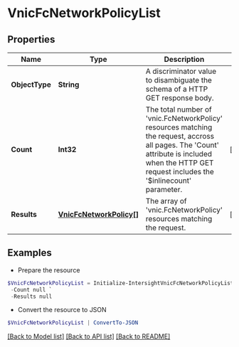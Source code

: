 # VnicFcNetworkPolicyList
## Properties

Name | Type | Description | Notes
------------ | ------------- | ------------- | -------------
**ObjectType** | **String** | A discriminator value to disambiguate the schema of a HTTP GET response body. | 
**Count** | **Int32** | The total number of &#39;vnic.FcNetworkPolicy&#39; resources matching the request, accross all pages. The &#39;Count&#39; attribute is included when the HTTP GET request includes the &#39;$inlinecount&#39; parameter. | [optional] 
**Results** | [**VnicFcNetworkPolicy[]**](VnicFcNetworkPolicy.md) | The array of &#39;vnic.FcNetworkPolicy&#39; resources matching the request. | [optional] 

## Examples

- Prepare the resource
```powershell
$VnicFcNetworkPolicyList = Initialize-IntersightVnicFcNetworkPolicyList  -ObjectType null `
 -Count null `
 -Results null
```

- Convert the resource to JSON
```powershell
$VnicFcNetworkPolicyList | ConvertTo-JSON
```

[[Back to Model list]](../README.md#documentation-for-models) [[Back to API list]](../README.md#documentation-for-api-endpoints) [[Back to README]](../README.md)

